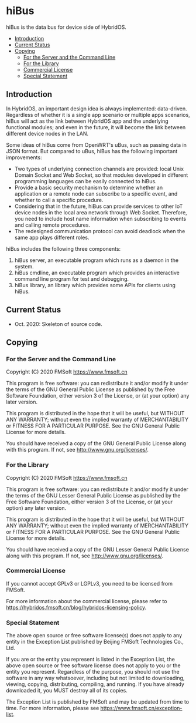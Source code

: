 # hiBus

hiBus is the data bus for device side of HybridOS.

- [Introduction](#introduction)
- [Current Status](#current-status)
- [Copying](#copying)
   + [For the Server and the Command Line](#for-the-server-and-the-command-line)
   + [For the Library](#for-the-library)
   + [Commercial License](#commercial-license)
   + [Special Statement](#special-statement)

## Introduction

In HybridOS, an important design idea is always implemented: data-driven.
Regardless of whether it is a single app scenario or multiple apps scenarios,
hiBus will act as the link between HybridOS app and the underlying functional
modules; and even in the future, it will become the link between different
device nodes in the LAN.

Some ideas of hiBus come from OpenWRT's uBus, such as passing data in JSON format.
But compared to uBus, hiBus has the following important improvements:

- Two types of underlying connection channels are provided: local Unix Domain Socket
  and Web Socket, so that modules developed in different programming languages can
  be easily connected to hiBus.
- Provide a basic security mechanism to determine whether an application or a remote
  node can subscribe to a specific event, and whether to call a specific procedure.
- Considering that in the future, hiBus can provide services to other IoT device nodes
  in the local area network through Web Socket. Therefore, you need to include host name
  information when subscribing to events and calling remote procedures.
- The redesigned communication protocol can avoid deadlock when the same app plays
  different roles.

hiBus includes the following three components:

1. hiBus server, an executable program which runs as a daemon in the system.
1. hiBus cmdline, an executable program which provides an interactive command line program
   for test and debugging.
1. hiBus library, an library which provides some APIs for clients using hiBus.

## Current Status

- Oct. 2020: Skeleton of source code.

## Copying

### For the Server and the Command Line

Copyright (C) 2020 FMSoft <https://www.fmsoft.cn>

This program is free software: you can redistribute it and/or modify
it under the terms of the GNU General Public License as published by
the Free Software Foundation, either version 3 of the License, or
(at your option) any later version.

This program is distributed in the hope that it will be useful,
but WITHOUT ANY WARRANTY; without even the implied warranty of
MERCHANTABILITY or FITNESS FOR A PARTICULAR PURPOSE.  See the
GNU General Public License for more details.

You should have received a copy of the GNU General Public License
along with this program.  If not, see <http://www.gnu.org/licenses/>.

### For the Library

Copyright (C) 2020 FMSoft <https://www.fmsoft.cn>

This program is free software: you can redistribute it and/or modify
it under the terms of the GNU Lesser General Public License as published by
the Free Software Foundation, either version 3 of the License, or
(at your option) any later version.

This program is distributed in the hope that it will be useful,
but WITHOUT ANY WARRANTY; without even the implied warranty of
MERCHANTABILITY or FITNESS FOR A PARTICULAR PURPOSE.  See the
GNU General Public License for more details.

You should have received a copy of the GNU Lesser General Public License
along with this program.  If not, see <http://www.gnu.org/licenses/>.

### Commercial License

If you cannot accept GPLv3 or LGPLv3, you need to be licensed from FMSoft.

For more information about the commercial license, please refer to
<https://hybridos.fmsoft.cn/blog/hybridos-licensing-policy>.

### Special Statement

The above open source or free software license(s) does
not apply to any entity in the Exception List published by
Beijing FMSoft Technologies Co., Ltd.

If you are or the entity you represent is listed in the Exception List,
the above open source or free software license does not apply to you
or the entity you represent. Regardless of the purpose, you should not
use the software in any way whatsoever, including but not limited to
downloading, viewing, copying, distributing, compiling, and running.
If you have already downloaded it, you MUST destroy all of its copies.

The Exception List is published by FMSoft and may be updated
from time to time. For more information, please see
<https://www.fmsoft.cn/exception-list>.

